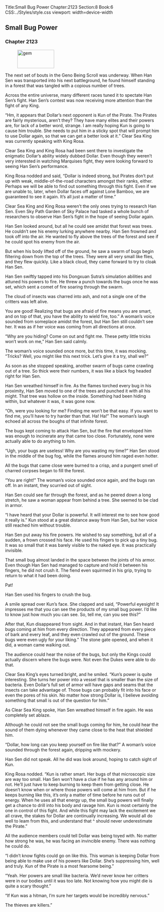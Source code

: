 Title:Small Bug Power 
Chapter:2123 
Section:8 
Book:6 
CSS:../Styles/style.css 
viewport: width=device-width
  
## Small Bug Power
### Chapter 2123 
<figure>
	<img src="../Images/gem.gif" alt="gem" id="gem" width="120" height="60" />
</figure>
  

  
  The next set of bouts in the Geno Being Scroll was underway. When Han Sen was transported into his next battleground, he found himself standing in a forest that was tangled with a copious number of trees.

Across the entire universe, many different races tuned it to spectate Han Sen’s fight. Han Sen’s contest was now receiving more attention than the fight of any King.

“Hm, it appears that Dollar’s next opponent is Kun of the Pirate. The Pirates are fairly mysterious, aren’t they? They have many elites and their powers are, for lack of a better word, strange. I am really hoping Kun is going to cause him trouble. She needs to put him in a sticky spot that will prompt him to use Dollar again, so that we can get a better look at it.” Clear Sea King was currently speaking with King Rosa.

Clear Sea King and King Rosa had been sent there to investigate the enigmatic Dollar’s ability widely dubbed Dollar. Even though they weren’t very interested in watching Marquises fight, they were looking forward to seeing Han Sen’s performance.

King Rosa nodded and said, “Dollar is indeed strong, but Pirates don’t put up with weak, middle-of-the-road characters amongst their ranks, either. Perhaps we will be able to find out something through this fight. Even if we are unable to, later, when Dollar faces off against Lone Bamboo, we are guaranteed to see it again. It’s all just a matter of time.”

Clear Sea King and King Rosa weren’t the only ones trying to research Han Sen. Even Sky Path Garden of Sky Palace had tasked a whole bunch of researchers to observe Han Sen’s fight in the hope of seeing Dollar again.

Han Sen looked around, but all he could see amidst that forest was trees. He couldn’t see his enemy lurking anywhere nearby. Han Sen frowned and took off into the air. He wanted to fly above the trees of the forest and see if he could spot his enemy from the air.

But when his body lifted off of the ground, he saw a swarm of bugs begin filtering down from the top of the trees. They were all very small like flies, and they flew quickly. Like a black cloud, they came forward to try to cloak Han Sen.

Han Sen swiftly tapped into his Dongxuan Sutra’s simulation abilities and attuned his powers to fire. He threw a punch towards the bugs once he was set, which sent a comet of fire soaring through the swarm.

The cloud of insects was charred into ash, and not a single one of the critters was left alive.

You are good! Realizing that bugs are afraid of fire means you are smart, and on top of that, you have the ability to wield fire, too.” A woman’s voice sounded from someplace amidst the forest, but Han Sen still couldn’t see her. It was as if her voice was coming from all directions at once.

“Why are you hiding? Come on out and fight me. These petty little tricks won’t work on me,” Han Sen said calmly.

The woman’s voice sounded once more, but this time, it was mocking. “Tricks? Well, you might like this next trick. Let’s give it a try, shall we?”

As soon as she stopped speaking, another swarm of bugs came crawling out of a tree. So thick were their numbers, it was like a black fog headed right for Han Sen.

Han Sen wreathed himself in fire. As the flames torched every bug in his proximity, Han Sen moved to one of the trees and punched it with all his might. That tree was hollow on the inside. Something had been hiding within, but whatever it was, it was gone now.

“Oh, were you looking for me? Finding me won’t be that easy. If you want to find me, you’ll have to try harder than that. Ha! Ha!” The woman’s laugh echoed all across the boughs of that infinite forest.

The bugs kept coming to attack Han Sen, but the fire that enveloped him was enough to incinerate any that came too close. Fortunately, none were actually able to do anything to him.

“Ugh, your bugs are useless! Why are you wasting my time?” Han Sen stood in the middle of the bug fog, while the flames around him raged even hotter.

All the bugs that came close were burned to a crisp, and a pungent smell of charred corpses began to fill the forest.

“You are right!” The woman’s voice sounded once again, and the bugs ran off. In an instant, they scurried out of sight.

Han Sen could see far through the forest, and as he peered down a long stretch, he saw a woman appear from behind a tree. She seemed to be clad in armor.

“I have heard that your Dollar is powerful. It will interest me to see how good it really is.” Kun stood at a great distance away from Han Sen, but her voice still reached him without trouble.

Han Sen put away his fire powers. He wished to say something, but all of a sudden, a frown crossed his face. He used his fingers to pick up a tiny bug. It was so small that it was barely visible to the naked eye. It was practically invisible.

That small bug almost landed in the space between the joints of his armor. Even though Han Sen had managed to capture and hold it between his fingers, he did not crush it. The fiend even squirmed in his grip, trying to return to what it had been doing.

Pat!

Han Sen used his fingers to crush the bug.

A smile spread over Kun’s face. She clapped and said, “Powerful eyesight! It impresses me that you can see the products of my small bug power. I’d like to know just how much you can see. So, tell me, can you see this?”

After that, Kun disappeared from sight. And in that instant, Han Sen heard bugs coming at him from every direction. They appeared from every piece of bark and every leaf, and they even crawled out of the ground. These bugs were even ugly for your liking.” The stone gate opened, and when it did, a woman came walking out.

The audience could hear the noise of the bugs, but only the Kings could actually discern where the bugs were. Not even the Dukes were able to do that.

Clear Sea King’s eyes turned bright, and he smiled. “Kun’s power is quite interesting. She turns her power into a vessel that is smaller than the size of bacteria. Even Dollar’s full set of armor will have gaps and seams that the insects can take advantage of. Those bugs can probably fit into his face or even the pores of his skin. No matter how strong Dollar is, I believe avoiding something that small is out of the question for him.”

As Clear Sea King spoke, Han Sen wreathed himself in fire again. He was completely set ablaze.

Although he could not see the small bugs coming for him, he could hear the sound of them dying whenever they came close to the heat that shielded him.

“Dollar, how long can you keep yourself on fire like that?” A woman’s voice sounded through the forest again, dripping with mockery.

Han Sen did not speak. All he did was look around, hoping to catch sight of Kun.

King Rosa nodded. “Kun is rather smart. Her bugs of that microscopic size are way too small. Han Sen won’t have a clue if he has any around him or not. He’ll just have to keep burning to keep them from getting close. He doesn’t know when or where those powers will come at him from. But if he keeps burning like this, it’s only a matter of time before he runs out of energy. When he uses all that energy up, the small bug powers will finally get a chance to drill into his body and ravage him. Kun is most certainly the one in control of this fight. And while this fight may lack the excitement we all crave, the stakes for Dollar are continually increasing. We would all do well to leam from this, and understand that ^ should never underestimate the Pirate.”

All the audience members could tell Dollar was being toyed with. No matter how strong he was, he was facing an invincible enemy. There was nothing he could do.

“I didn’t know fights could go on like this. This woman is keeping Dollar from being able to make use of his powers like Dollar. She’s suppressing him, well and truly. Kun of the Pirate is a most fearsome being.”

“Yeah. Her powers are small like bacteria. We’d never know her critters were in our bodies until it was too late. Not knowing how you might die is quite a scary thought.”

“If Kun was a hitman, I’m sure her targets would be incredibly nervous.”

The thieves are killers.”
